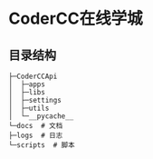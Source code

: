 # CoderCC在线学城

## 目录结构
```text
├─CoderCCApi
│  ├─apps
│  ├─libs
│  ├─settings
│  ├─utils
│  └─__pycache__
└─docs  # 文档
├─logs  # 日志
└─scripts  # 脚本
```